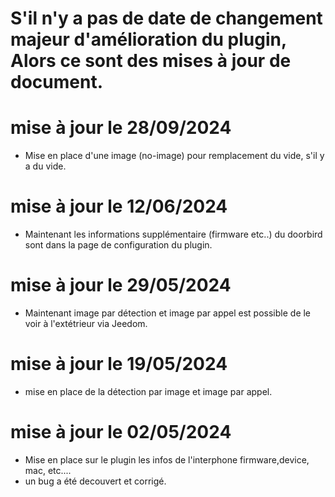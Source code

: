 S'il n'y a pas de date de changement majeur d'amélioration du plugin, Alors ce sont des mises à jour de document.
===


mise à jour le 28/09/2024
===
- Mise en place d'une image (no-image) pour remplacement du vide, s'il y a du vide.

mise à jour le 12/06/2024
===
- Maintenant les informations supplémentaire (firmware etc..) du doorbird sont dans la page de configuration du plugin.
  
mise à jour le 29/05/2024
===
- Maintenant image par détection et image par appel est possible de le voir à l'extétrieur via Jeedom.
  
mise à jour le 19/05/2024
===
- mise en place de la détection par image et image par appel.
  
mise à jour le 02/05/2024
===

- Mise en place sur le plugin les infos de l'interphone firmware,device, mac, etc....
- un bug a été decouvert et corrigé.
